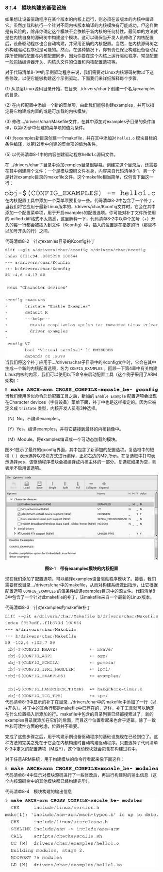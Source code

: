 ### 8.1.4　模块构建的基础设施

如果想让设备驱动程序在某个版本的内核上运行，则必须在该版本的内核中编译它。虽然加载和执行一个针对不同内核版本编译的内核模块有可能成功，但这样做是有风险的，除非你确定这个模块不会依赖于新内核的任何特性。最简单的方法就是在内核自身的源码树中构建这个模块。这可以确保当开发人员修改了内核配置后，设备驱动程序也会自动构建，并采用正确的内核配置。当然，在内核源码树之外构建驱动程序也是可能的。然而，在这种情况下，你有责任保证构建设备驱动程序所使用的配置与内核配置同步，因为你要在这个内核上运行驱动程序。常见配置一般包括编译器开关、内核头文件的位置和内核配置选项等。

对于代码清单8-1中的示例驱动程序来说，我们需要对Linux内核源码树做以下这些修改，以便它能够构建这个示例驱动。下面我们来详细解释每个步骤。

(1) 从顶层Linux源码目录开始，在目录.../drivers/char下创建一个名为examples的目录。

(2) 在内核配置中添加一个新的菜单项，由此我们能够构建examples，并可以指定将它构建成内置的或是可加载的内核模块。

(3) 修改.../drivers/char/Makefile文件，在其中添加对examples子目录的条件编译，以第(2)步中创建的菜单项的值为条件。

(4) 为examples新目录创建一个makefile，并在其中添加对 `hello1.o` 模块目标的条件编译，以第(2)步中创建的菜单项的值为条件。

(5) 以代码清单8-1中的内容创建驱动程序hello1.c源码文件。

在.../drivers/char子目录中添加exmples目录很容易。创建完这个目录后，还需要在其中创建两个文件：一个是模块源码文件本身，内容来自代码清单8-1，另一个是针对example目录的makefile文件。这个makefile相当简单，仅包含下面这一行：



![159.png](../images/159.png)
在内核配置工具中添加一个菜单项要复杂一些。代码清单8-2中包含了一个补丁，当我们将它应用于最新Linux版本的.../drivers/char/Kconfig文件时，它会在其中添加一个配置菜单项，用于开启examples的配置选项。你可能对补丁文件所使用的unified diff格式不太熟悉，这里解释一下，代码清单8-2中以单个加号（+）开头的每一行都会被插入到文件（Kconfig）中，插入的位置是在指定的行（那些不以加号开头的行）之间。

代码清单8-2　针对examles目录的Kconfig补丁



![160.png](../images/160.png)
当我们将这个补丁应用于.../drivers/char子目录中的Kconfig文件时，它会在其中生成一个新的内核配置选项，名为 `CONFIG_EXAMPLES` 。回顾一下第4章中有关构建Linux内核的内容，我们可以使用以下命令来启动配置工具（这个例子采用了ARM架构）：



![161.png](../images/161.png)
当我们使用类似命令启动配置工具之后，新加的 `Enable Example` 配置选项会出现在Character devices（字符设备）菜单下面，补丁中也是这样指定的。因为它被定义成 `tristate` 类型，内核开发人员有3种选择。

（N）No。不编译examples。

（Y）Yes。编译examples，并将它链接到最终的内核镜像中。

（M）Module。将examples编译成一个可动态加载的模块。

图8-1显示了最终的gconfig界面，其中包含了新添加的配置选项。复选框中的短横（-）表示选择以模块方式进行编译，正如右边的M列所示。在复选框中打勾表示选择yes，该驱动程序模块会被编译成内核主体的一部分。复选框如果为空，则表示不启用该选项。

![162.png](../images/162.png)
<center class="my_markdown"><b class="my_markdown">图8-1　带有examples模块的内核配置</b></center>

现在我们添加了配置选项，可以编译examples设备驱动程序模块了。接着，我们需要修改目录.../drivers/char中的makefile，从而对构建系统做出指示，让它根据配置选项 `CONFIG_EXAMPLES` 的值条件编译examples目录中的源文件。代码清单8-3中包含了一个针对此makefile的补丁，该makefile来自一个最新的Linux版本。

代码清单8-3　针对examples的makefile补丁



![163.png](../images/163.png)
代码清单8-3中显示的补丁在目录.../drivers/char中的makefile中添加了一行（以+开头）。补丁中的其余行都是makefile中已存在的，这样，补丁工具就可以确定在什么位置插入新添加的行。makefile中包含的目录列表已经都搜索过了，新的examples目录就添加在它们的后面，而且这个位置看起来也合乎逻辑。除了一致性和可读性方面的考虑，位置并不重要。

完成了这些步骤之后，用于构建示例设备驱动程序的基础设施现在已经到位了。这种方法的完美之处在于它会在内核构建时自动构建驱动程序。只要选择了代码清单8-3中定义的配置选项（M或Y），这个驱动模块就会包含在构建过程中。

对于任意ARM系统，用于构建模块的命令行看起来像下面这样：



![164.png](../images/164.png)
代码清单8-4中显示对模块源码进行了一些修改后，再进行构建时的输出信息（这个内核源码树中的其他模块都已经构建完毕）。

代码清单8-4　模块构建的输出信息



![165.png](../images/165.png)
